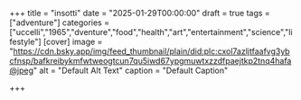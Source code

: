 +++
title = "insotti"
date = "2025-01-29T00:00:00"
draft = true
tags = ["adventure"]
categories = ["uccelli","1965","dventure","food","health","art","entertainment","science","lifestyle"]
[cover]
    image = "https://cdn.bsky.app/img/feed_thumbnail/plain/did:plc:cxol7azljtfaafvg3ybcfnsp/bafkreibykmfwtweogtcun7qu5iwd67ypgmuwtxzzdfpaejtkp2tnq4hafa@jpeg"
    alt = "Default Alt Text"
    caption = "Default Caption"

+++
